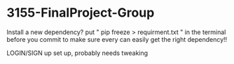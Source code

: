# 3155-FinalProject-Group


Install a new dependency? 
put " pip freeze > requirment.txt " in the terminal before you commit to make sure every can easily get the right dependency!!

LOGIN/SIGN up set up, probably needs tweaking



